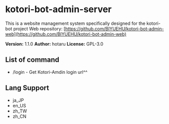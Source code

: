 # kotori-bot-admin-server

This is a website management system specifically designed for the kotori-bot project
Web repository: [https://github.com/BIYUEHU/kotori-bot-admin-web](https://github.com/BIYUEHU/kotori-bot-admin-web)

**Version:** 1.1.0
**Author:** hotaru
**License:** GPL-3.0

## List of command

-   /login - Get Kotori-Amdin login url^^

## Lang Support

-   ja_JP
-   en_US
-   zh_TW
-   zh_CN

